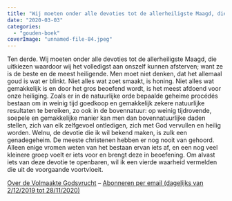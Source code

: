 ```yaml
---
title: "Wij moeten onder alle devoties tot de allerheiligste Maagd, die uitkiezen waardoor wij het volledigst aan onszelf kunnen afsterven"
date: "2020-03-03"
categories: 
  - "gouden-boek"
coverImage: "unnamed-file-84.jpeg"
---
```


Ten derde. Wij moeten onder alle devoties tot de allerheiligste Maagd, die uitkiezen waardoor wij het volledigst aan onszelf kunnen afsterven; want ze is de beste en de meest heiligende. Men moet niet denken, dat het allemaal goud is wat er blinkt. Niet alles wat zoet smaakt, is honing. Niet alles wat gemakkelijk is en door het gros beoefend wordt, is het meest afdoend voor onze heiliging. Zoals er in de natuurlijke orde bepaalde geheime procédés bestaan om in weinig tijd goedkoop en gemakkelijk zekere natuurlijke resultaten te bereiken, zo ook in de bovennatuur: op weinig tijdrovende, soepele en gemakkelijke manier kan men dan bovennatuurlijke daden stellen, zich van elk zelfgevoel ontledigen, zich met God vervullen en heilig worden. Welnu, de devotie die ik wil bekend maken, is zulk een genadegeheim. De meeste christenen hebben er nog nooit van gehoord. Alleen enige vromen weten van het bestaan ervan iets af, en een nog veel kleinere groep voelt er iets voor en brengt deze in beoefening. Om alvast iets van deze devotie te openbaren, wil ik een vierde waarheid vermelden die uit de voorgaande voortvloeit.

[Over de Volmaakte Godsvrucht](/blog/een-jaar-lang-volmaakte-godsvrucht/) – [Abonneren per email (dagelijks van 2/12/2019 tot 28/11/2020)](http://eepurl.com/9RKvX)
